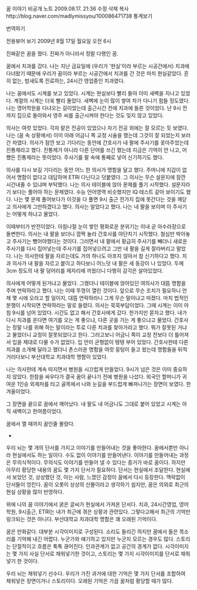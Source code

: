 꿈 이야기  비공개   노트
2009.08.17. 21:36   수정   삭제
복사http://blog.naver.com/madlymissyou/100086471738
통계보기

번역하기

전용뷰어 보기
2009년 8월 17일 월요일 오전 6시

진짜같은 꿈을 꿨다.
진짜가 아니라서 정말 다행인 꿈.

꿈에서 치과를 갔다.
나는 지난 금요일에 (우리가 '현실'이라 부르는 시공간에서) 치과에 다녀왔기 때문에
우리가 꿈이라 부르는 시공간에서 치과를 간 것은 마치 현실같았다.
흔히 없는, 밤새도록 진료하는, 24시간 영업중인 치과였다.

나는 꿈에서도 시계를 보고 있었다.
시계는 현실보다 빨리 돌아 이미 새벽을 지나고 있었다.
계절의 시계는 더욱 빨리 돌았다.
새벽에 눈이 많이 쌓여 차가 다니기 힘들 정도였다.
나는 영어학원을 다녀오는 길이었는데 출근시간 전에 치과에 들른 것이었다.
난 9시 전까지 집으로 돌아와서 영주 씨를 출근시켜야 한다는 것도 잊지 않고 있었다.

의사는 여럿 있었다.
각자 맡은 전공이 있었으나 자기 전공 외에는 잘 모르는 듯 보였다.
나는 (꿈 속 상황에서) 이미 아래 어금니 쪽 교정 시술을 했는데 그것이 잘 되었는지 보러 간 차였다.
의사가 잠깐 보고 기다리는 동안에 간호사가 내 팔에 주사기를 꽂아주었는데 진통제라고 했다.
진통제가 아니라 다른 단어를 쓰긴 했는데 지금은 기억이 안 나고, 어쨌든 진통제라는 뜻이었다.
주사기를 팔 속에 통째로 넣어 신기하기도 했다.

의사를 다시 보길 기다리는 동안
어느 한 의사가 명함을 달고 했다.
주머니에 지갑이 없어서 명함이 없다고 대답하며 ETRI 다닌다고 덧붙였다.
그 의사는 무슨 설문지에 잠깐 시간내줄 수 있냐며 부탁했다.
나는 의사 테이블에 앉아 문제를 풀기 시작했다.
설문지라기 보다는 풀어야 하는 문제였다.
수능 언어영역 비슷했지만 IQ 테스트 같아 보이기도 했다.
나는 몇 문제 풀어보다가 이것을 다 풀면 9시 출근 전가지 집에 못간다는 것을 깨닫고 의사에게 그만하겠다고 했다.
의사는 알았다고 했다.
나는 내 팔을 보이며 이 주사기는 어떻게 하냐고 물었다.

이때부터가 반전이었다.
아침나절 눈이 쌓인 평화로운 분위기는 이내 곧 아수라장으로 돌변한다.
의사는 내 팔을 보더니 깜짝 놀라 간호사를 야단치기 시작했다.
철심만 박아놓고 주사기는 뺐어야했다는 것이다.
그러면서 내 팔에서 황급히 주사기를 빼더니 새로운 주사기를 다시 집어넣는데
주사기를 집어넣으려고 그만 내 팔을 길게 잘라버리고 말았다.
나는 의사한테 팔을 자르는데도 거의 하나도 아프지 않아서 참 신기하다고 했다.
치과 의사가 내 팔을 자르고 붙이고 하다보니 어느덧 내 팔은 세 동강이 나 있었다.
두께 3cm 정도의 내 팔 덩어리를 제자리에 끼웠더니 다행히 감각은 살아있었다.

의사에게 어떻게 된거냐고 물었다.
그랬더니 테이블에 앉아있던 여의사가 대뜸 명함을 주며 연락하라고 했다.
나는 이때 뚜껑이 열린 것이다.
앞으로 무슨 조치가 필요하니 언제 몇 시에 오라고 할 일이지,
대뜸 연락하라니 그게 무슨 말이냐고 따졌다.
마치 법적인 분쟁이 시작되면 연락하라는 말로 들렸다.
의사는 묵묵부답이었다.
그때 시계는 이미 아침 9시를 넘어 있었다.
시간도 없고 해서 간호사에게 갔다.
한가지만 묻자고 했다.
내가 다시 치과를 온다면 여기를 오는 게 좋으냐, 다른 곳을 가는 게 좋으냐고 물었다.
간호사는 정말 나를 위해 하는 말이라는 투로 다른 치과를 찾아가라고 했다.
뭐가 잘못된 거냐고 물었더니 교정이 잘못되었다고 한다.
그러고보니 어금니 쪽이 교정 전보다 더 틀어져서 입을 제대로 다물 수가 없었다.
입 안이 균형없이 탱탱 부어 있었다.
간호사한테 다른 치과를 소개해 달라고 했더니 촌스러운 명함을 여럿 뭉텅이 들고 왔는데
명함들을 뒤적거리다보니 부산대학교 치과대학 명함이 있었다.

나는 의사한테 계속 따지면서 병원을 시끄럽게 만들었다.
9시가 넘은 것은 이미 중요하지 않았다.
한참을 싸우다가 결국 꿈이 끝나기 전에 병원을 나섰다.
외국인 할머니가 귀여운 1인승 외제차를 타고 골목에서 나와 눈길을 부드럽게 빠져나가는 장면이 보였다.
한겨울이었다.

그 장면을 끝으로 꿈에서 깨어났다.
내 팔도 내 어금니도 그대로 붙어 있었고
시계는 아직 새벽이고 한여름이었다.

꿈에서 깰 때까지 꿈인줄 몰랐다.

*

우리 뇌는 몇 개의 단서를 가지고 이야기를 만들어내는 것을 좋아한다.
꿈에서뿐만 아니라 현실에서도 하는 일이다.
수도 없이 이야기를 만들어낸다.
이야기를 만들어내는 과정은 무의식적이다.
무의식도 이야기를 만들어 낼 수 있다는 증거가 바로 꿈이다.
하지만 아무리 황당한 내용의 꿈도 몇 가지 단서가 필요하다.
단서는 현실에서 조달한다.
현실에서 보았던 것, 상상했던 것, 아는 사람, 느꼈던 감정이 꿈에서 다시 등장한다.
맥락없이 단서들이 엉킨다.
꿈이 오롯이 상상의 산물이라고 생각하기 쉽지만,
꿈은 의외로 최근의 현실 상황을 많이 반영하다.

위에 나의 꿈 이야기에서 굵은 글씨가 현실에서 가져온 단서다.
치과, 24시간영업, 영어학원, 9시출근, ETRI는 내가 최근에 겪은 상황과 관련있다.
그렇다고해서 최근의 기억만 링크되는 것은 아니다.
부산대학교 치과대학 명함은 꽤 오래된 기억이다.

꿈은 만화같다.
대부분 시각이미지로 구성된다.
소리도 들리긴 하지만 꿈에서 들은 목소리를 기억해 내긴 어렵다.
누군가와 얘기하고 있지만 누군지 모르는 경우도 많다.
스토리는 단절적이고 흐름은 툭툭 끊어진다.
인과관계가 없고 공간의 경계가 없다.
시각이미지는 몇 가지 사실 단서로 채워넣기한 것이고,
스토리는 몇 가지 시각이미지를 단서로 채워넣기 한 것이다.

우리 뇌는 채워넣기 선수다.
우리가 가진 과거에 대한 기억은 몇 가지 단서를 조합하여 채워넣은 장면이거나 스토리이다.
오래된 기억은 가끔 꿈처럼 황당할 때가 많다.
